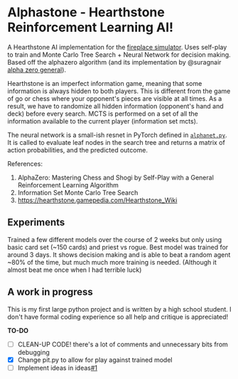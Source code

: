 # Alphastone - Hearthstone Reinforcement Learning AI!
A Hearthstone AI implementation for the [fireplace simulator](https://github.com/jleclanche/fireplace/).
Uses self-play to train and Monte Carlo Tree Search + Neural Network for decision making.
Based off the alphazero algorithm (and its implementation by @suragnair [alpha zero general](https://github.com/suragnair/alpha-zero-general)). 

Hearthstone is an imperfect information game, meaning that some information is always hidden to both players. This is different from the game of go or chess where your opponent's pieces are visible at all times. As a result, we have to randomize all hidden information (opponent's hand and deck) before every search. MCTS is performed on a set of all the information available to the current player (information set mcts).

The neural network is a small-ish resnet in PyTorch defined in [`alphanet.py`](./alphabot/alphanet.py). It is called to evaluate leaf nodes in the search tree and returns a matrix of action probabilities, and the predicted outcome.

References:
1. AlphaZero: Mastering Chess and Shogi by Self-Play with a General Reinforcement Learning Algorithm
2. Information Set Monte Carlo Tree Search
3. https://hearthstone.gamepedia.com/Hearthstone_Wiki

## Experiments
Trained a few different models over the course of 2 weeks but only using basic card set (~150 cards) and priest vs rogue. Best model was trained for around 3 days. It shows decision making and is able to beat a random agent ~80% of the time, but much much more training is needed. (Although it almost beat me once when I had terrible luck)

## A work in progress
This is my first large python project and is written by a high school student. I don't have formal coding experience so all help and critique is appreciated!

**TO-DO**
- [ ] CLEAN-UP CODE! there's a lot of comments and unnecessary bits from debugging
- [x] Change pit.py to allow for play against trained model
- [ ] Implement ideas in ideas[#1](/../../issues/1)
